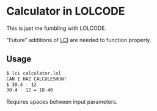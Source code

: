 # Calculator in LOLCODE

This is just me fumbling with LOLCODE.

"Future" additions of [LCI](https://github.com/justinmeza/lci) are needed to function properly.

## Usage

```bash
$ lci calculator.lol
CAN I HAZ CALCULESHUN?
$ 30.4 - 12
30.4 - 12 = 18.40
```

Requires spaces between input parameters.
